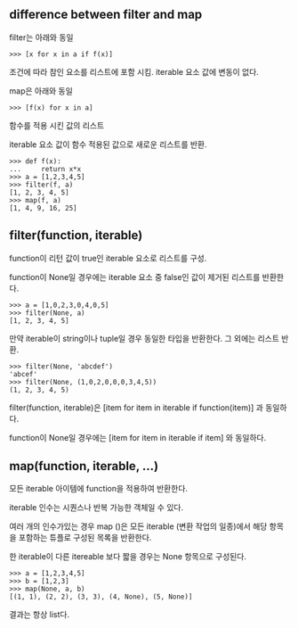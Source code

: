 ## difference between filter and map

filter는 아래와 동일
```
>>> [x for x in a if f(x)]
```
조건에 따라 참인 요소를 리스트에 포함 시킴.
iterable 요소 값에 변동이 없다.


map은 아래와 동일
```
>>> [f(x) for x in a]
```
함수를 적용 시킨 값의 리스트

iterable 요소 값이 함수 적용된 값으로 새로운 리스트를 반환.

```
>>> def f(x):
...     return x*x
>>> a = [1,2,3,4,5]
>>> filter(f, a)
[1, 2, 3, 4, 5]
>>> map(f, a)
[1, 4, 9, 16, 25]
```


## filter(function, iterable)

function이 리턴 값이 true인 iterable 요소로 리스트를 구성.

function이 None일 경우에는 iterable 요소 중  false인 값이 제거된 리스트를 반환한다.
```
>>> a = [1,0,2,3,0,4,0,5]
>>> filter(None, a)
[1, 2, 3, 4, 5]
```

만약 iterable이 string이나 tuple일 경우 동일한 타입을 반환한다. 그 외에는 리스트 반환.
```
>>> filter(None, 'abcdef')
'abcef' 
>>> filter(None, (1,0,2,0,0,0,3,4,5))
(1, 2, 3, 4, 5)
```

filter(function, iterable)은 [item for item in iterable if function(item)] 과 동일하다. 

function이 None일 경우에는 [item for item in iterable if item] 와 동일하다. 


## map(function, iterable, ...)
모든 iterable 아이템에 function을 적용하여 반환한다. 

iterable 인수는 시퀀스나 반복 가능한 객체일 수 있다. 

여러 개의 인수가있는 경우 map ()은 모든 iterable (변환 작업의 일종)에서 해당 항목을 포함하는 튜플로 구성된 목록을 반환한다. 

한 iterable이 다른 itereable 보다 짧을 경우는 None 항목으로 구성된다.

```
>>> a = [1,2,3,4,5]
>>> b = [1,2,3]
>>> map(None, a, b)
[(1, 1), (2, 2), (3, 3), (4, None), (5, None)]
```

결과는 항상 list다.
